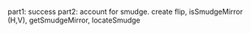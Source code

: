 part1: success
part2:
	account for smudge.
	create flip, isSmudgeMirror (H,V), getSmudgeMirror, locateSmudge
